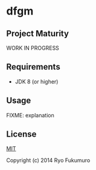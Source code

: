 # dfgm

## Project Maturity

WORK IN PROGRESS

## Requirements

* JDK 8 (or higher)

## Usage

FIXME: explanation

## License

[MIT](http://opensource.org/licenses/MIT)

Copyright (c) 2014 Ryo Fukumuro